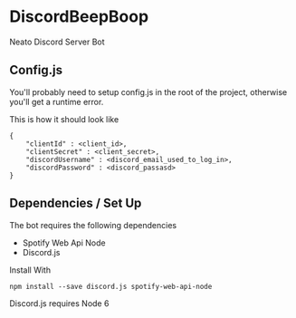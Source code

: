 # DiscordBeepBoop
Neato Discord Server Bot

## Config.js
You'll probably need to setup config.js in the root of the project, otherwise you'll get a runtime error.

This is how it should look like

```
{
    "clientId" : <client_id>,
    "clientSecret" : <client_secret>,
    "discordUsername" : <discord_email_used_to_log_in>,
    "discordPassword" : <discord_passasd>
}
```

## Dependencies / Set Up
The bot requires the following dependencies

- Spotify Web Api Node
- Discord.js

Install With

```
npm install --save discord.js spotify-web-api-node
```

Discord.js requires Node 6
